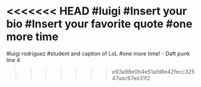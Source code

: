 <<<<<<< HEAD
#luigi
#Insert your bio
#Insert your favorite quote
#one more time
=======
#luigi rodriguez
#student and caption of LoL
#one more time! - Daft punk
line 4
>>>>>>> e93a98e0b4e51afd8e42fecc32547aac67ee31f2
